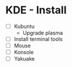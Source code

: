 # KDE - Install

* [ ] Kubuntu
  * Upgrade plasma 
* [ ] Install terminal tools
* [ ] Mouse
* [ ] Konsole
* [ ] Yakuake
